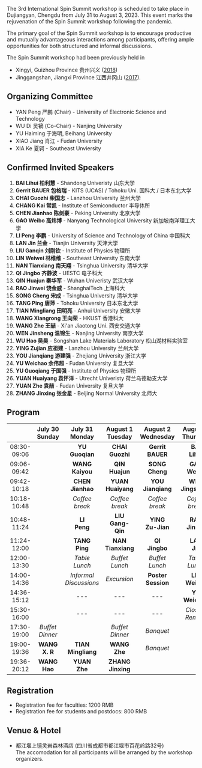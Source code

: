 The 3rd International Spin Summit workshop is scheduled to take place in Dujiangyan, Chengdu from July 31 to August 3, 2023. This event marks the rejuvenation of the Spin Summit workshop following the pandemic.

The primary goal of the Spin Summit workshop is to encourage productive and mutually advantageous interactions among participants, offering ample opportunities for both structured and informal discussions.

The Spin Summit workshop had been previously held in
- Xingyi, Guizhou Province 贵州兴义 ([2018](http://spinsummit.fudan.edu.cn))
- Jinggangshan, Jiangxi Province 江西井冈山 ([2017](http://www.physics.fudan.edu.cn/tps/people/jxiao/spinsummit2017/2017/)).

## Organizing Committee

- YAN Peng 严鹏 (Chair) - University of Electronic Science and Technology
- WU Di 吴镝 (Co-Chair) - Nanjing University
- YU Haiming 于海明, Beihang University
- XIAO Jiang 肖江 - Fudan University
- XIA Ke 夏钶 - Southeast Unviersity

## Confirmed Invited Speakers

1. **BAI Lihui 柏利慧** - Shandong Univeristy 山东大学
1. **Gerrit BAUER 包格瑞** - KITS (UCAS) / Tohoku Uni. 国科大 / 日本东北大学
1. **CHAI Guozhi 柴国志** - Lanzhou University 兰州大学
1. **CHANG Kai 常凯** - Institute of Semiconductor 半导体所
1. **CHEN Jianhao 陈剑豪** - Peking University 北京大学
1. **GAO Weibo 高炜博** - Nanyang Technological University 新加坡南洋理工大学
1. **LI Peng 李鹏** - University of Science and Technology of China 中国科大
1. **LAN Jin 兰金** - Tianjin University 天津大学
1. **LIU Ganqin 刘刚钦** - Institute of Physics 物理所
1. **LIN Weiwei 林维维** - Southeast University 东南大学
1. **NAN Tianxiang 南天翔** - Tsinghua University 清华大学
1. **QI Jingbo 齐静波** - UESTC 电子科大
1. **QIN Huajun 秦华军** - Wuhan Univeristy 武汉大学
1. **RAO Jinwei 饶金威** - ShanghaiTech 上海科大
1. **SONG Cheng 宋成** - Tsinghua University 清华大学
1. **TANG Ping 唐萍** - Tohoku University 日本东北大学
1. **TIAN Mingliang 田明亮** - Anhui University 安徽大学
1. **WANG Xiangrong 王向荣** - HKUST 香港科大
1. **WANG Zhe 王喆** - Xi'an Jiaotong Uni. 西安交通大学
1. **WEN Jinsheng 温锦生** - Nanjing University 南京大学
1. **WU Hao 吴昊** - Songshan Lake Materials Laboratory 松山湖材料实验室
1. **YING Zujian 应祖建** - Lanzhou University 兰州大学
1. **YOU Jianqiang 游建强** - Zhejiang University 浙江大学
1. **YU Weichao 余伟超** - Fudan University 复旦大学
1. **YU Guoqiang 于国强** - Institute of Physics 物理所
1. **YUAN Huaiyang 袁怀洋** - Utrecht Univeristy 荷兰乌德勒支大学
1. **YUAN Zhe 袁喆** - Fudan University 复旦大学
1. **ZHANG Jinxing 张金星** - Beijing Normal University 北师大

## Program

|           |July 30<br>Sunday|July 31<br>Monday|August 1<br>Tuesday|August 2<br>Wednesday|August 3<br>Thursday|  
|:---------:|:----------:|:----------:|:----------:|:----------:|:----------:|
|08:30-09:06|            | **YU <br> Guoqian**   | **CHAI <br> Guozhi**   | **Gerrit <br> BAUER**   | **BAI <br> Lihui**   |
|09:06-09:42|            | **WANG <br> Kaiyou**   | **QIN <br> Huajun**   | **SONG <br> Cheng**   | **GAO <br> Weibo**   |
|09:42-10:18|            | **CHEN <br> Jianhao**   | **YUAN <br> Huaiyang**   | **YOU <br> Jianqiang**   | **WEN <br> Jingsheng**   |
|10:18-10:48|            | _Coffee break_     | _Coffee break_| _Coffee break_| _Coffee break_|
|10:48-11:24|            | **LI <br> Peng**   | **LIU <br> Gang-Qin**   | **YING <br> Zu-Jian**   | **RAO <br> Jinwei**   |
|11:24-12:00|            | **TANG <br> Ping**   | **NAN <br> Tianxiang**   | **QI <br> Jingbo**   | **LAN <br> Jin**   |
|12:00-13:30|            | _Table Lunch_    | _Buffet Lunch_    | _Buffet Lunch_    | _Table Lunch_    |
|14:00-14:36|            | _Informal <br>  Discussions_ |_Excursion_| **Poster <br> Session** | **LIN <br> Weiwei**  |
|14:36-15:12|            | --- | --- | --- | **YU <br> Weichao**   |
|15:30-16:00|            | --- |--- | --- | _Closing <br> Remark_ |
|17:30-19:00| _Buffet Dinner_ |  | _Buffet Dinner_ | _Banquet_ | |
|19:00-19:36| **WANG <br> X. R**   | **TIAN <br> Mingliang**   | **WANG <br> Zhe** | _Banquet_ |            |
|19:36-20:12| **WANG <br> Hao**   | **YUAN <br> Zhe**   | **ZHANG <br> Jinxing** |            |            |

## Registration

- Registration fee for faculties: 1200 RMB
- Registration fee for students and postdocs: 800 RMB

## Venue & Hotel

- 都江堰上镜灵岩森林酒店 (四川省成都市都江堰市百花岭路32号) <br>
  The accomodation for all participants will be arranged by the workshop organizers. 